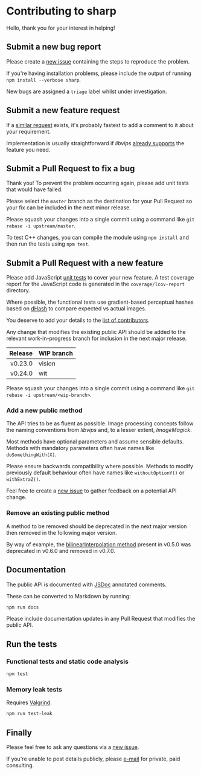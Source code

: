 # Contributing to sharp

Hello, thank you for your interest in helping!

## Submit a new bug report

Please create a [new issue](https://github.com/lovell/sharp/issues/new) containing the steps to reproduce the problem.

If you're having installation problems, please include the output of running `npm install --verbose sharp`.

New bugs are assigned a `triage` label whilst under investigation.

## Submit a new feature request

If a [similar request](https://github.com/lovell/sharp/labels/enhancement) exists, it's probably fastest to add a comment to it about your requirement.

Implementation is usually straightforward if _libvips_ [already supports](https://libvips.github.io/libvips/API/current/) the feature you need.

## Submit a Pull Request to fix a bug

Thank you! To prevent the problem occurring again, please add unit tests that would have failed.

Please select the `master` branch as the destination for your Pull Request so your fix can be included in the next minor release.

Please squash your changes into a single commit using a command like `git rebase -i upstream/master`.

To test C++ changes, you can compile the module using `npm install` and then run the tests using `npm test`.

## Submit a Pull Request with a new feature

Please add JavaScript [unit tests](https://github.com/lovell/sharp/tree/master/test/unit) to cover your new feature.
A test coverage report for the JavaScript code is generated in the `coverage/lcov-report` directory.

Where possible, the functional tests use gradient-based perceptual hashes
based on [dHash](http://www.hackerfactor.com/blog/index.php?/archives/529-Kind-of-Like-That.html)
to compare expected vs actual images.

You deserve to add your details to the [list of contributors](https://github.com/lovell/sharp/blob/master/package.json#L5).

Any change that modifies the existing public API should be added to the relevant work-in-progress branch for inclusion in the next major release.

| Release | WIP branch |
| ------: | :--------- |
| v0.23.0 | vision     |
| v0.24.0 | wit        |

Please squash your changes into a single commit using a command like `git rebase -i upstream/<wip-branch>`.

### Add a new public method

The API tries to be as fluent as possible. Image processing concepts follow the naming conventions from _libvips_ and, to a lesser extent, _ImageMagick_.

Most methods have optional parameters and assume sensible defaults. Methods with mandatory parameters often have names like `doSomethingWith(X)`.

Please ensure backwards compatibility where possible. Methods to modify previously default behaviour often have names like `withoutOptionY()` or `withExtraZ()`.

Feel free to create a [new issue](https://github.com/lovell/sharp/issues/new) to gather feedback on a potential API change.

### Remove an existing public method

A method to be removed should be deprecated in the next major version then removed in the following major version.

By way of example, the [bilinearInterpolation method](https://github.com/lovell/sharp/blob/v0.6.0/index.js#L155) present in v0.5.0 was deprecated in v0.6.0 and removed in v0.7.0.

## Documentation

The public API is documented with [JSDoc](http://usejsdoc.org/) annotated comments.

These can be converted to Markdown by running:
```sh
npm run docs
```

Please include documentation updates in any Pull Request that modifies the public API.

## Run the tests

### Functional tests and static code analysis

```sh
npm test
```

### Memory leak tests

Requires [Valgrind](http://valgrind.org/).

```sh
npm run test-leak
```

## Finally

Please feel free to ask any questions via a
[new issue](https://github.com/lovell/sharp/issues/new).

If you're unable to post details publicly, please
[e-mail](https://github.com/lovell/sharp/blob/master/package.json#L4)
for private, paid consulting.
